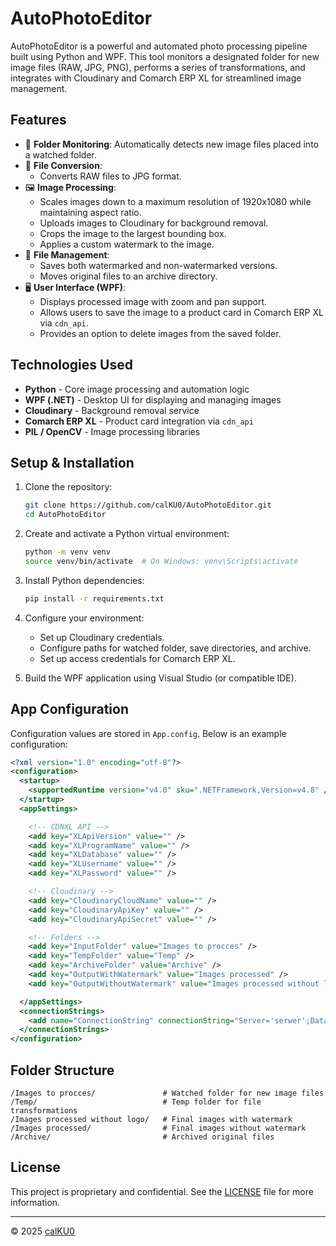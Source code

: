 # AutoPhotoEditor

AutoPhotoEditor is a powerful and automated photo processing pipeline built using Python and WPF. This tool monitors a designated folder for new image files (RAW, JPG, PNG), performs a series of transformations, and integrates with Cloudinary and Comarch ERP XL for streamlined image management.

## Features

- 📂 **Folder Monitoring**: Automatically detects new image files placed into a watched folder.
- 🔄 **File Conversion**:
  - Converts RAW files to JPG format.
- 🖼️ **Image Processing**:
  - Scales images down to a maximum resolution of 1920x1080 while maintaining aspect ratio.
  - Uploads images to Cloudinary for background removal.
  - Crops the image to the largest bounding box.
  - Applies a custom watermark to the image.
- 💾 **File Management**:
  - Saves both watermarked and non-watermarked versions.
  - Moves original files to an archive directory.
- 🖥️ **User Interface (WPF)**:
  - Displays processed image with zoom and pan support.
  - Allows users to save the image to a product card in Comarch ERP XL via `cdn_api`.
  - Provides an option to delete images from the saved folder.

## Technologies Used

- **Python** - Core image processing and automation logic
- **WPF (.NET)** - Desktop UI for displaying and managing images
- **Cloudinary** - Background removal service
- **Comarch ERP XL** - Product card integration via `cdn_api`
- **PIL / OpenCV** - Image processing libraries

## Setup & Installation

1. Clone the repository:

   ```bash
   git clone https://github.com/calKU0/AutoPhotoEditor.git
   cd AutoPhotoEditor
   ```

2. Create and activate a Python virtual environment:

   ```bash
   python -m venv venv
   source venv/bin/activate  # On Windows: venv\Scripts\activate
   ```

3. Install Python dependencies:

   ```bash
   pip install -r requirements.txt
   ```

4. Configure your environment:

   - Set up Cloudinary credentials.
   - Configure paths for watched folder, save directories, and archive.
   - Set up access credentials for Comarch ERP XL.

5. Build the WPF application using Visual Studio (or compatible IDE).

## App Configuration

Configuration values are stored in `App.config`. Below is an example configuration:

```xml
<?xml version="1.0" encoding="utf-8"?>
<configuration>
  <startup>
    <supportedRuntime version="v4.0" sku=".NETFramework,Version=v4.8" />
  </startup>
  <appSettings>

    <!-- CDNXL API -->
    <add key="XLApiVersion" value="" />
    <add key="XLProgramName" value="" />
    <add key="XLDatabase" value="" />
    <add key="XLUsername" value="" />
    <add key="XLPassword" value="" />

    <!-- Cloudinary -->
    <add key="CloudinaryCloudName" value="" />
    <add key="CloudinaryApiKey" value="" />
    <add key="CloudinaryApiSecret" value="" />

    <!-- Folders -->
    <add key="InputFolder" value="Images to procces" />
    <add key="TempFolder" value="Temp" />
    <add key="ArchiveFolder" value="Archive" />
    <add key="OutputWithWatermark" value="Images processed" />
    <add key="OutputWithoutWatermark" value="Images processed without logo" />

  </appSettings>
  <connectionStrings>
    <add name="ConnectionString" connectionString="Server='serwer';Database='database';User Id='User';Password='password';Connection Timeout=5 TrustServerCertificate=True"/>
  </connectionStrings>
</configuration>
```

## Folder Structure

```
/Images to procces/               # Watched folder for new image files
/Temp/                            # Temp folder for file transformations
/Images processed without logo/   # Final images with watermark
/Images processed/                # Final images without watermark
/Archive/                         # Archived original files
```

## License

This project is proprietary and confidential. See the [LICENSE](LICENSE) file for more information.

---

© 2025 [calKU0](https://github.com/calKU0)
